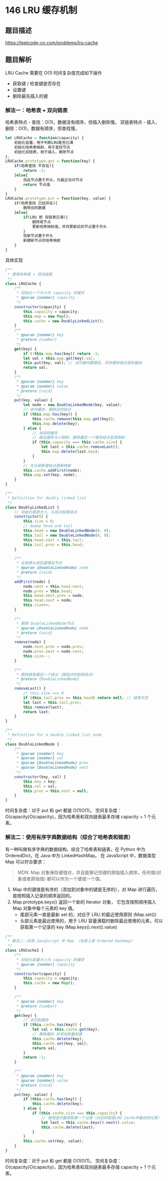 # 146 LRU 缓存机制

## 题目描述

<https://leetcode-cn.com/problems/lru-cache>

## 题目解析

LRU Cache 需要在 O(1) 时间复杂度完成如下操作

-   获取键 / 检查键是否存在
-   设置键
-   删除最先插入的键

### 解法一：哈希表 + 双向链表

哈希表特点 - 查找：O(1)，数据没有顺序，但插入删除慢。
双链表特点 - 插入、删除：O(1)，数据有顺序，但查找慢。

```js
let LRUCache = function(capacity) {
    初始化容量，用于判断LRU是否已满
    初始化哈希表映射，用于查找节点
    初始化双链表，用于插入、删除节点
};
LRUCache.prototype.get = function(key) {
    if(哈希查找 不存在){
        return -1;
    }else{
        将此节点置于开头，为最近访问节点
        return 节点值
    }
}
LRUCache.prototype.put = function(key, value) {
    if(哈希查找 已经存在){
        删除旧的数据
    }else{
        if(LRU 即 双链表已满){
            删除尾节点
            更新哈希映射值，并将更新后的节点置于开头
        }
        将新节点置于开头
        新建新节点的哈希映射
    }
}
```

具体实现

```js
/**
 * 使用哈希表 + 双向链表
 */
class LRUCache {
    /**
     * 初始化一个大小为 capacity 的缓存
     * @param {number} capacity
     */
    constructor(capacity) {
        this.capacity = capacity;
        this.map = new Map();
        this.cache = new DoublyLinkedList();
    }
    /**
     * @param {number} key
     * @return {number}
     */
    get(key) {
        if (!this.map.has(key)) return -1;
        let val = this.map.get(key).val;
        this.put(key, val); // 访问缓存数据后，将改缓存结点放到最前
        return val;
    }
    /**
     * @param {number} key
     * @param {number} value
     * @return {void}
     */
    put(key, value) {
        let node = new DoubleLinkedNode(key, value);
        // 命中缓存，删除旧的结点
        if (this.map.has(key)) {
            this.cache.remove(this.map.get(key));
            this.map.delete(key);
        } else {
            // 未找到缓存
            // 超出缓存大小限制，删除最后一个缓存结点及其映射
            if (this.capacity === this.cache.size) {
                let last = this.cache.removeLast();
                this.map.delete(last.key);
            }
        }
        // 在头部新增结点更新映射
        this.cache.addFirst(node);
        this.map.set(key, node);
    }
}

/**
 * Definition for doubly linked list
 */
class DoublyLinkedList {
    // 初始化链表大小、头结点和尾结点
    constructor() {
        this.size = 0;
        // dummy head and tail
        this.head = new DoubleLinkedNode(0, 0);
        this.tail = new DoubleLinkedNode(0, 0);
        this.head.next = this.tail;
        this.tail.prev = this.head;
    }

    /**
     * 在链表头部后面增加节点
     * @param {DoubleLinkedNode} node
     * @return {void}
     */
    addFirst(node) {
        node.next = this.head.next;
        node.prev = this.head;
        this.head.next.prev = node;
        this.head.next = node;
        this.size++;
    }

    /**
     * 删除 DoubleLinkedNode节点
     * @param {DoubleLinkedNode} node
     * @return {void}
     */
    remove(node) {
        node.next.prev = node.prev;
        node.prev.next = node.next;
        this.size--;
    }

    /**
     * 删除链表最后一个结点（尾结点的前驱结点）
     * @return {DoubleLinkedNode}
     */
    removeLast() {
        // this.size === 0
        if (this.tail.prev == this.head) return null; // 链表为空
        let last = this.tail.prev;
        this.remove(last);
        return last;
    }
}

/**
 * Definition for a double linked list node
 */
class DoubleLinkedNode {
    /**
     * @param {number} key
     * @param {number} val
     * @param {DoubleLinkedNode} prev
     * @param {DoubleLinkedNode} next
     */
    constructor(key, val) {
        this.key = key;
        this.val = val;
        this.prev = this.next = null;
    }
}
```

时间复杂度：对于 put 和 get 都是 O(1)O(1)。
空间复杂度：O(capacity)O(capacity)，因为哈希表和双向链表最多存储 capacity + 1 个元素。

### 解法二：使用有序字典数据结构（综合了哈希表和链表）

有一种叫做有序字典的数据结构，综合了哈希表和链表，在 Python 中为 OrderedDict，在 Java 中为 LinkedHashMap。
在 JavaScript 中，数据类型 Map 可以符合要求：

> MDN: Map 对象保存键值对，并且能够记住键的原始插入顺序。任何值(对象或者原始值) 都可以作为一个键或一个值。

1. Map 中的键值是有序的（添加到对象中的键是无序的），对 Map 进行遍历，是按照插入记录的顺序返回的。
2. Map.prototype.keys() 返回一个新的 Iterator 对象， 它包含按照顺序插入 Map 对象中每个元素的 key 值。
    - 尾部元素一直是最新 set 的，对应于 LRU 的最近使用原则 (Map.set())
    - 头部元素是最远使用的，用于 LRU 容量满载时删除最远使用的元素，可以获取第一个记录的 key (Map.keys().next().value)

```js
/**
 * 解法二：利用 JavaScript 中 Map （本质上是 Ordered Hashmap）
 */
class LRUCache2 {
    /**
     * 初始化容量大小为 capacity 的缓存
     * @param {number} capacity
     */
    constructor(capacity) {
        this.capacity = capacity;
        this.cache = new Map();
    }

    /**
     * @param {number} key
     * @return {number}
     */
    get(key) {
        // 访问到缓存
        if (this.cache.has(key)) {
            let val = this.cache.get(key);
            // 删除缓存 并添加到最前面
            this.cache.delete(key);
            this.cache.set(key, val);
            return val;
        }
        return -1;
    }

    /**
     * @param {number} key
     * @param {number} value
     * @return {void}
     */
    put(key, value) {
        if (this.cache.has(key)) {
            this.cache.delete(key);
        } else {
            if (this.cache.size === this.capacity) {
                // 使用迭代器获取第一个记录（对应的就是LRU Cache中最旧的元素）
                let last = this.cache.keys().next().value;
                this.cache.delete(last);
            }
        }
        this.cache.set(key, value);
    }
}
```

时间复杂度：对于 put 和 get 都是 O(1)O(1)。
空间复杂度：O(capacity)O(capacity)，因为哈希表和双向链表最多存储 capacity + 1 个元素。
